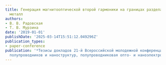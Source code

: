 ```yaml
---
title: Генерация магнитооптической второй гармоники на границах раздела ферромагненик/тяжёлый
  металл
authors:
- В. В. Радовская
- Т. В. Мурзина
date: '2019-01-01'
publishDate: '2025-03-14T15:51:12.049296Z'
publication_types:
- paper-conference
publication: '*Тезисы докладов 21-й Всероссийской молодежной конференции dqФизика
  полупроводников и наноструктур, полупроводниковая опто- и наноэлектроникаdq*'
---
```

